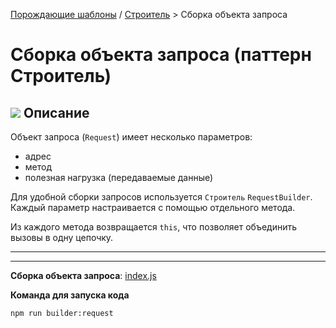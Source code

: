 [Порождающие шаблоны](../../#readme) / [Строитель](../#readme) > Сборка объекта запроса

# Сборка объекта запроса (паттерн Строитель)

## ![](../../ui/info.svg) Описание

Объект запроса (`Request`) имеет несколько параметров:

* адрес
* метод
* полезная нагрузка (передаваемые данные)

Для удобной сборки запросов используется `Строитель` `RequestBuilder`. Каждый параметр настраивается с помощью отдельного метода.

Из каждого метода возвращается `this`, что позволяет объединить вызовы в одну цепочку.

***
***

**Сборка объекта запроса**: [index.js](./index.js)

**Команда для запуска кода**

```
npm run builder:request
```
